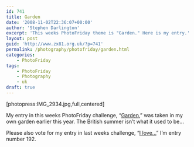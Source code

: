 ```yaml
---
id: 741
title: Garden
date: '2008-11-02T22:36:07+00:00'
author: 'Stephen Darlington'
excerpt: 'This weeks PhotoFriday theme is "Garden." Here is my entry.'
layout: post
guid: 'http://www.zx81.org.uk/?p=741'
permalink: /photography/photofriday/garden.html
categories:
    - PhotoFriday
tags:
    - PhotoFriday
    - Photography
    - uk
draft: true
---
```


\[photopress:IMG\_2934.jpg,full,centered\]

My entry in this weeks PhotoFriday challenge, “[Garden](http://www.photofriday.com/archives/challenge/000821.php),” was taken in my own garden earlier this year. The British summer isn’t what it used to be…

Please also vote for my entry in last weeks challenge, “[I love…](http://www.photofriday.com/linkviewer.php?id=819)” I’m entry number 192.